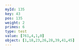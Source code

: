 ```yaml
---
myId: 135
key: 43
pos: 135
weight: 2
primes: 6
type: test
value: [761,4,1,0]
object: [1,18,23,26,28,39,41,45]
---
```

